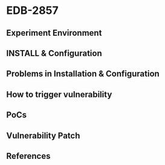 # EDB-2857

## Experiment Environment

## INSTALL & Configuration

## Problems in Installation & Configuration

## How to trigger vulnerability

## PoCs

## Vulnerability Patch

## References
